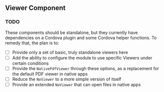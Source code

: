 ## Viewer Component

### TODO

These components should be standalone, but they currently have dependencies on a Cordova plugin and some Cordova helper functions. To remedy that, the plan is to:

- [ ] Provide only a set of basic, truly standalone viewers here
- [ ] Add the ability to configure the module to use specific Viewers under certain conditions
- [ ] Provide the `NativePdfViewer` through these options, as a replacement for the default PDF viewer in native apps
- [ ] Reduce the `NoViewer` to a more simple version of itself
- [ ] Provide an extended `NoViewer` that can open files in native apps
